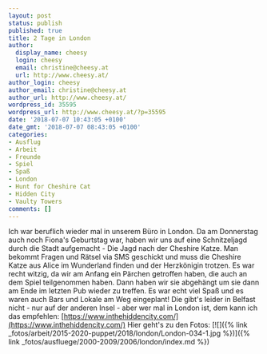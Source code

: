 ```yaml
---
layout: post
status: publish
published: true
title: 2 Tage in London
author:
  display_name: cheesy
  login: cheesy
  email: christine@cheesy.at
  url: http://www.cheesy.at/
author_login: cheesy
author_email: christine@cheesy.at
author_url: http://www.cheesy.at/
wordpress_id: 35595
wordpress_url: http://www.cheesy.at/?p=35595
date: '2018-07-07 10:43:05 +0100'
date_gmt: '2018-07-07 08:43:05 +0100'
categories:
- Ausflug
- Arbeit
- Freunde
- Spiel
- Spaß
- London
- Hunt for Cheshire Cat
- Hidden City
- Vaulty Towers
comments: []
---
```

Ich war beruflich wieder mal in unserem Büro in London. Da am Donnerstag auch noch Fiona's Geburtstag war, haben wir uns auf eine Schnitzeljagd durch die Stadt aufgemacht - Die Jagd nach der Cheshire Katze. Man bekommt Fragen und Rätsel via SMS geschickt und muss die Cheshire Katze aus Alice im Wunderland finden und der Herzkönigin trotzen. Es war recht witzig, da wir am Anfang ein Pärchen getroffen haben, die auch an dem Spiel teilgenommen haben. Dann haben wir sie abgehängt um sie dann am Ende im letzten Pub wieder zu treffen. Es war echt viel Spaß und es waren auch Bars und Lokale am Weg eingeplant! Die gibt's leider in Belfast nicht - nur auf der anderen Insel - aber wer mal in London ist, dem kann ich das empfehlen: [https://www.inthehiddencity.com/](https://www.inthehiddencity.com/)
Hier geht's zu den Fotos:
[![]({% link _fotos/arbeit/2015-2020-puppet/2018/london/London-034-1.jpg %})]({% link _fotos/ausfluege/2000-2009/2006/london/index.md %})
